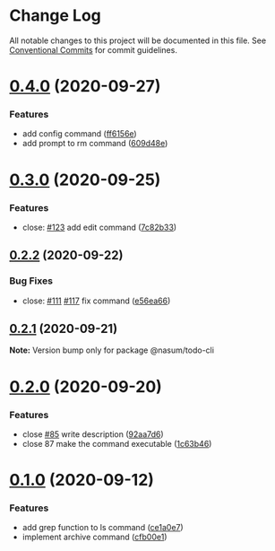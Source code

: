 # Change Log

All notable changes to this project will be documented in this file.
See [Conventional Commits](https://conventionalcommits.org) for commit guidelines.

# [0.4.0](https://github.com/nasum/todo-tools/compare/v0.3.0...v0.4.0) (2020-09-27)


### Features

* add config command ([ff6156e](https://github.com/nasum/todo-tools/commit/ff6156e98906213be7218c88c0e66e8293f34811))
* add prompt to rm command ([609d48e](https://github.com/nasum/todo-tools/commit/609d48e0adcc45418f91c300cc6fe5a978fc7831))





# [0.3.0](https://github.com/nasum/todo-tools/compare/v0.2.2...v0.3.0) (2020-09-25)


### Features

* close: [#123](https://github.com/nasum/todo-tools/issues/123) add edit command ([7c82b33](https://github.com/nasum/todo-tools/commit/7c82b33f4cc8fba0039b67ed1f9e23665498787c))





## [0.2.2](https://github.com/nasum/todo-tools/compare/v0.2.1...v0.2.2) (2020-09-22)


### Bug Fixes

* close: [#111](https://github.com/nasum/todo-tools/issues/111) [#117](https://github.com/nasum/todo-tools/issues/117) fix command ([e56ea66](https://github.com/nasum/todo-tools/commit/e56ea668c03b753463e4d1277fe3ef385ac71973))





## [0.2.1](https://github.com/nasum/todo-tools/compare/v0.2.0...v0.2.1) (2020-09-21)

**Note:** Version bump only for package @nasum/todo-cli





# [0.2.0](https://github.com/nasum/todo-tools/compare/v0.1.0...v0.2.0) (2020-09-20)


### Features

* close [#85](https://github.com/nasum/todo-tools/issues/85) write description ([92aa7d6](https://github.com/nasum/todo-tools/commit/92aa7d6f5048a0265b74ec2874a7a26f651b420a))
* close 87 make the command executable ([1c63b46](https://github.com/nasum/todo-tools/commit/1c63b466910ac5f3587c9bd58ada33b82ada1110))





# [0.1.0](https://github.com/nasum/todo-tools/compare/v0.0.25...v0.1.0) (2020-09-12)


### Features

* add grep function to ls command ([ce1a0e7](https://github.com/nasum/todo-tools/commit/ce1a0e7916936a4818520aa7c98ff2a5960f036e))
* implement archive command ([cfb00e1](https://github.com/nasum/todo-tools/commit/cfb00e17b251fed83103615f04f7a85013c1d817))
